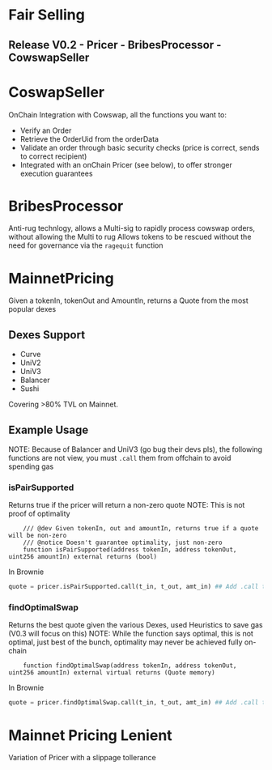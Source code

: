 # Fair Selling

## Release V0.2 - Pricer - BribesProcessor - CowswapSeller

# CoswapSeller

OnChain Integration with Cowswap, all the functions you want to:
- Verify an Order
- Retrieve the OrderUid from the orderData
- Validate an order through basic security checks (price is correct, sends to correct recipient)
- Integrated with an onChain Pricer (see below), to offer stronger execution guarantees

# BribesProcessor

Anti-rug technlogy, allows a Multi-sig to rapidly process cowswap orders, without allowing the Multi to rug
Allows tokens to be rescued without the need for governance via the `ragequit` function

# MainnetPricing

Given a tokenIn, tokenOut and AmountIn, returns a Quote from the most popular dexes

## Dexes Support
- Curve
- UniV2
- UniV3
- Balancer
- Sushi

Covering >80% TVL on Mainnet.

## Example Usage

NOTE: Because of Balancer and UniV3 (go bug their devs pls), the following functions are not view, you must `.call` them from offchain to avoid spending gas

### isPairSupported

Returns true if the pricer will return a non-zero quote
NOTE: This is not proof of optimality

```solidity
    /// @dev Given tokenIn, out and amountIn, returns true if a quote will be non-zero
    /// @notice Doesn't guarantee optimality, just non-zero
    function isPairSupported(address tokenIn, address tokenOut, uint256 amountIn) external returns (bool)
```

In Brownie
```python
quote = pricer.isPairSupported.call(t_in, t_out, amt_in) ## Add .call to avoid paying for the tx
```

### findOptimalSwap

Returns the best quote given the various Dexes, used Heuristics to save gas (V0.3 will focus on this)
NOTE: While the function says optimal, this is not optimal, just best of the bunch, optimality may never be achieved fully on-chain

```solidity
    function findOptimalSwap(address tokenIn, address tokenOut, uint256 amountIn) external virtual returns (Quote memory)
```

In Brownie
```python
quote = pricer.findOptimalSwap.call(t_in, t_out, amt_in) ## Add .call to avoid paying for the tx
```


# Mainnet Pricing Lenient

Variation of Pricer with a slippage tollerance

